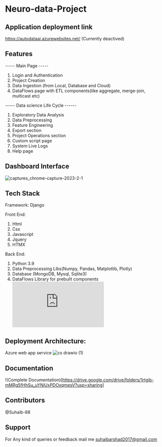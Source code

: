 # Neuro-data-Project


## Application deployment link
https://autodataai.azurewebsites.net/
(Currently deactived)

## Features

----- Main Page -----
1. Login and Authentication
2. Project Creation 
3. Data Ingestion (from Local, Database and Cloud)
4. DataFlows page with ETL components(like aggregate, merge-join, multicast etc) 

----- Data science Life Cycle ------
1. Exploratory Data Analysis
2. Data Preprocessing
3. Feature Engineering
4. Export section
5. Project Operations section
6. Custom script page
7. System Live Logs
8. Help page


## Dashboard Interface

![captures_chrome-capture-2023-2-1](https://user-images.githubusercontent.com/73020771/223081479-a1328711-f8e6-470e-96a7-df8005c8854f.png)


## Tech Stack

Framework:
Django

Front End: 
1. Html
2. Css
3. Javascript
4. Jquery
5. HTMX

Back End:
1. Python 3.9
2. Data Preprocessing Libs(Numpy, Pandas, Matplotlib, Plotly)
3. Database (MongoDB, Mysql, Sqlite3)
4. DataFlows Library for prebuilt components ![Dataflows Component python library](https://github.com/datahq/dataflows/blob/master/PROCESSORS.md)

## Deployment Architecture:
Azure web app service
![cs drawio (1)](https://user-images.githubusercontent.com/73020771/223089084-65e07610-0615-45b8-bcd9-e7df174eef97.png)


## Documentation
!(Complete Documentation)[https://drive.google.com/drive/folders/1rtgib-mMRg5fHhSu_uYNiUxPDOxqmesV?usp=sharing]

## Contributors
@Suhaib-88

## Support
For Any kind of queries or feedback mail me suhaibarshad2017@gmail.com
